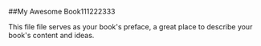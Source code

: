 ##My Awesome Book111222333

This file file serves as your book's preface, a great place to describe your book's content and ideas.

